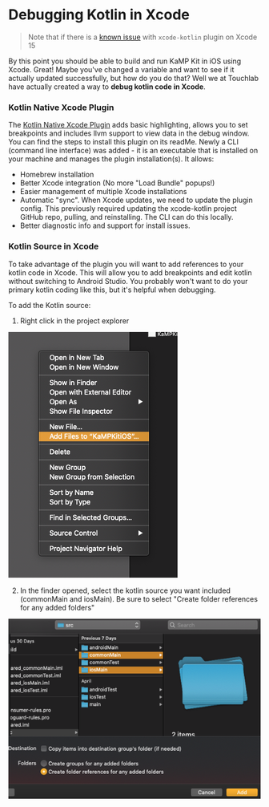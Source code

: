 # Debugging Kotlin in Xcode

> Note that if there is a [known issue](https://github.com/touchlab/xcode-kotlin/issues/95)
> with `xcode-kotlin` plugin on Xcode 15

By this point you should be able to build and run KaMP Kit in iOS using Xcode. Great! Maybe you've
changed a variable and want to see if it actually updated successfully, but how do you do that? Well
we at Touchlab have actually created a way to **debug kotlin code in Xcode**.

### Kotlin Native Xcode Plugin

The [Kotlin Native Xcode Plugin](https://github.com/touchlab/xcode-kotlin) adds basic highlighting,
allows you to set breakpoints and includes llvm support to view data in the debug window. You can
find the steps to install this plugin on its readMe. Newly a CLI (command line interface) was
added -
it is an executable that is installed on your machine and manages the plugin installation(s). It
allows:

- Homebrew installation
- Better Xcode integration (No more "Load Bundle" popups!)
- Easier management of multiple Xcode installations
- Automatic "sync". When Xcode updates, we need to update the plugin config. This previously
  required updating the xcode-kotlin project GitHub repo, pulling, and reinstalling. The CLI can do
  this locally.
- Better diagnostic info and support for install issues.

### Kotlin Source in Xcode

To take advantage of the plugin you will want to add references to your kotlin code in Xcode. This
will allow you to add breakpoints and edit kotlin without switching to Android Studio. You probably
won't want to do your primary kotlin coding like this, but it's helpful when debugging.

To add the Kotlin source:

1. Right click in the project explorer

![](Screenshots/AddFiles.png)

2. In the finder opened, select the kotlin source you want included (commonMain and iosMain). Be
   sure to select "Create folder references for any added folders"

![](Screenshots/FolderRef.png)
